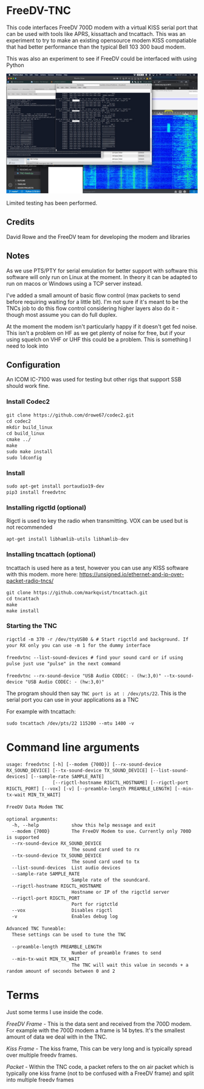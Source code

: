 FreeDV-TNC
==


This code interfaces FreeDV 700D modem with a virtual KISS serial port that can be used with tools like APRS, kissattach and tncattach. This was an experiment to try to make an existing opensource modem KISS compatiable that had better performance than the typical Bell 103 300 baud modem.

This was also an experiment to see if FreeDV could be interfaced with using Python

![Waterfall showing freedv-tnc operating](./example.jpeg)


Limited testing has been performed.

Credits
--
David Rowe and the FreeDV team for developing the modem and libraries 

Notes
--
As we use PTS/PTY for serial emulation for better support with software this software will only run on Linux at the moment. In theory it can be adapted to run on macos or Windows using a TCP server instead.

I've added a small amount of basic flow control (max packets to send before requiring waiting for a little bit). I'm not sure if it's meant to be the TNCs job to do this flow control considering higher layers also do it - though most assume you can do full duplex.

At the moment the modem isn't particularly happy if it doesn't get fed noise. This isn't a problem on HF as we get plenty of noise for free, but if your using squelch on VHF or UHF this could be a problem. This is something I need to look into

Configuration
--

An ICOM IC-7100 was used for testing but other rigs that support SSB should work fine.

### Install Codec2
```
git clone https://github.com/drowe67/codec2.git
cd codec2
mkdir build_linux
cd build_linux
cmake ../
make
sudo make install
sudo ldconfig
```

### Install
```
sudo apt-get install portaudio19-dev
pip3 install freedvtnc
```

### Installing rigctld (optional)
Rigctl is used to key the radio when transmitting. VOX can be used but is not recommended
```
apt-get install libhamlib-utils libhamlib-dev
```

### Installing tncattach (optional)
tncattach is used here as a test, however you can use any KISS software with this modem.
more here: https://unsigned.io/ethernet-and-ip-over-packet-radio-tncs/
```
git clone https://github.com/markqvist/tncattach.git
cd tncattach
make
make install
```

### Starting the TNC
```
rigctld -m 370 -r /dev/ttyUSB0 & # Start rigctld and background. If your RX only you can use -m 1 for the dummy interface

freedvtnc --list-sound-devices # find your sound card or if using pulse just use "pulse" in the next command

freedvtnc --rx-sound-device "USB Audio CODEC: - (hw:3,0)" --tx-sound-device "USB Audio CODEC: - (hw:3,0)" 
```

The program should then say `TNC port is at : /dev/pts/22`. This is the serial port you can use in your applications as a TNC

For example with tncattach:
```
sudo tncattach /dev/pts/22 115200 --mtu 1400 -v
```


Command line arguments
==
```
usage: freedvtnc [-h] [--modem {700D}] [--rx-sound-device RX_SOUND_DEVICE] [--tx-sound-device TX_SOUND_DEVICE] [--list-sound-devices] [--sample-rate SAMPLE_RATE]
                 [--rigctl-hostname RIGCTL_HOSTNAME] [--rigctl-port RIGCTL_PORT] [--vox] [-v] [--preamble-length PREAMBLE_LENGTH] [--min-tx-wait MIN_TX_WAIT]

FreeDV Data Modem TNC

optional arguments:
  -h, --help            show this help message and exit
  --modem {700D}        The FreeDV Modem to use. Currently only 700D is supported
  --rx-sound-device RX_SOUND_DEVICE
                        The sound card used to rx
  --tx-sound-device TX_SOUND_DEVICE
                        The sound card used to tx
  --list-sound-devices  List audio devices
  --sample-rate SAMPLE_RATE
                        Sample rate of the soundcard.
  --rigctl-hostname RIGCTL_HOSTNAME
                        Hostname or IP of the rigctld server
  --rigctl-port RIGCTL_PORT
                        Port for rigtctld
  --vox                 Disables rigctl
  -v                    Enables debug log

Advanced TNC Tuneable:
  These settings can be used to tune the TNC

  --preamble-length PREAMBLE_LENGTH
                        Number of preamble frames to send
  --min-tx-wait MIN_TX_WAIT
                        The TNC will wait this value in seconds + a random amount of seconds between 0 and 2

```


Terms
==
Just some terms I use inside the code.


*FreeDV Frame* - This is the data sent and received from the 700D modem. For example with the 700D modem a frame is 14 bytes. It's the smallest amount of data we deal with in the TNC.

*Kiss Frame* - The kiss frame, This can be very long and is typically spread over multiple freedv frames.

*Packet* - Within the TNC code, a packet refers to the on air packet which is typically one kiss frame (not to be confused with a FreeDV frame) and split into multiple freedv frames
